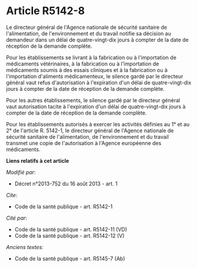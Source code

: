 # Article R5142-8

Le directeur général de l'Agence nationale de sécurité sanitaire de l'alimentation, de l'environnement et du travail notifie
sa décision au demandeur dans un délai de quatre-vingt-dix jours à compter de la date de réception de la demande complète. 

Pour les établissements se livrant à la fabrication ou à l'importation de médicaments vétérinaires, à la fabrication ou à
l'importation de médicaments soumis à des essais cliniques et à la fabrication ou à l'importation d'aliments médicamenteux,
le silence gardé par le directeur général vaut refus d'autorisation à l'expiration d'un délai de quatre-vingt-dix jours à
compter de la date de réception de la demande complète. 

Pour les autres établissements, le silence gardé par le directeur général vaut autorisation tacite à l'expiration d'un délai
de quatre-vingt-dix jours à compter de la date de réception de la demande complète. 

Pour les établissements autorisés à exercer les activités définies au 1° et au 2° de l'article R. 5142-1, le directeur
général de l'Agence nationale de sécurité sanitaire de l'alimentation, de l'environnement et du travail transmet une copie de
l'autorisation à l'Agence européenne des médicaments.

**Liens relatifs à cet article**

_Modifié par_:

  - Décret n°2013-752 du 16 août 2013 - art. 1

_Cite_:

  - Code de la santé publique - art. R5142-1

_Cité par_:

  - Code de la santé publique - art. R5142-11 (VD)
  - Code de la santé publique - art. R5142-12 (V)

_Anciens textes_:

  - Code de la santé publique - art. R5145-7 (Ab)
